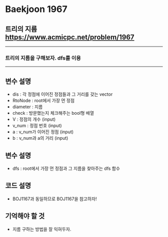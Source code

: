 Baekjoon 1967
=============
트리의 지름  <https://www.acmicpc.net/problem/1967>
---------------
- - -
### 트리의 지름을 구해보자. dfs를 이용
- - -
## 변수 설명
- dis : 각 정점에 이어진 정점들과 그 거리를 갖는 vector
- RtoNode : root에서 가장 먼 정점
- diameter : 지름
- check : 방문했는지 체크해주는 bool형 배열
- V : 정점의 개수 (input)
- v_num : 정점 번호 (input)
- a : v_num가 이어진 정점 (input)
- b : v_num과 a의 거리 (input)
## 변수 설명
- dfs : root에서 가장 먼 정점과 그 지름을 찾아주는 dfs 함수
## 코드 설명
- BOJ1167과 동일하므로 BOJ1167을 참고하자!
## 기억해야 할 것
- 지름 구하는 방법을 잘 익혀두자.
